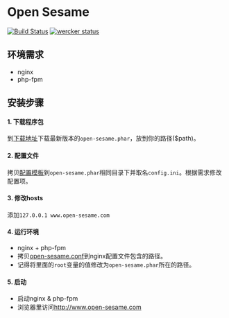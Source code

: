 Open Sesame
============
[![Build Status](https://drone.io/github.com/liuxd/open-sesame/status.png)](https://drone.io/github.com/liuxd/open-sesame/latest)
[![wercker status](https://app.wercker.com/status/e235d5b6a0dc8cfaf7199fe18a074ded/s/ "wercker status")](https://app.wercker.com/project/bykey/e235d5b6a0dc8cfaf7199fe18a074ded)

## 环境需求
+ nginx
+ php-fpm

## 安装步骤
#### 1. 下载程序包
到[下载地址](https://github.com/liuxd/open-sesame/releases)下载最新版本的`open-sesame.phar`，放到你的路径($path)。

#### 2. 配置文件
拷贝[配置模板](https://raw.github.com/liuxd/open-sesame/master/dev/config.ini.sample)到`open-sesame.phar`相同目录下并取名`config.ini`。根据需求修改配置项。

#### 3. 修改hosts
添加`127.0.0.1 www.open-sesame.com`

#### 4. 运行环境
+ nginx + php-fpm
+ 拷贝[open-sesame.conf](https://raw.github.com/liuxd/open-sesame/master/dev/open-sesame.conf)到nginx配置文件包含的路径。
+ 记得将里面的`root`变量的值修改为`open-sesame.phar`所在的路径。

#### 5. 启动
+ 启动nginx & php-fpm
+ 浏览器里访问<http://www.open-sesame.com>
